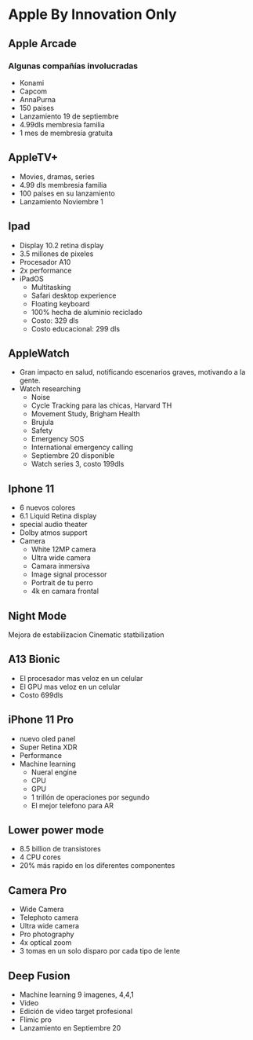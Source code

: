 # Apple By Innovation Only

## Apple Arcade

### Algunas compañías involucradas
- Konami
- Capcom
- AnnaPurna
- 150 paises
- Lanzamiento 19 de septiembre 
- 4.99dls membresia familia
- 1 mes de membresía gratuita

## AppleTV+
- Movies, dramas, series
- 4.99 dls membresia familia
- 100 países en su lanzamiento
- Lanzamiento Noviembre 1


## Ipad
- Display 10.2 retina display
- 3.5 millones de pixeles
- Procesador A10 
- 2x performance
- iPadOS
	- Multitasking
	- Safari desktop experience
	- Floating keyboard
	- 100% hecha de aluminio reciclado
	- Costo: 329 dls
	- Costo educacional: 299 dls

## AppleWatch

- Gran impacto en salud, notificando escenarios graves, motivando a la gente.
- Watch researching 
	- Noise
	- Cycle Tracking para las chicas, Harvard TH
	- Movement Study,  Brigham Health
	- Brujula
	- Safety
	- Emergency SOS
	- International emergency calling
	- Septiembre 20 disponible
	- Watch series 3, costo 199dls

## Iphone 11
- 6 nuevos colores
- 6.1 Liquid Retina display
- special audio theater 
- Dolby atmos support
- Camera
	- White 12MP camera
	- Ultra wide camera
	- Camara inmersiva
	- Image signal processor
	- Portrait de tu perro 
	- 4k en camara frontal

## Night Mode
Mejora de estabilizacion
Cinematic statbilization


## A13 Bionic
- El procesador mas veloz en un celular
- El GPU mas veloz en un celular
- Costo 699dls

## iPhone 11 Pro 
- nuevo oled panel 
- Super Retina XDR
- Performance
- Machine learning
	- Nueral engine
	- CPU
	- GPU
	- 1 trillón de operaciones por segundo
	- El mejor telefono para AR

## Lower power mode
- 8.5 billion de transistores
- 4 CPU cores
- 20% más rapido en los diferentes componentes

## Camera Pro 
- Wide Camera
- Telephoto camera
- Ultra wide camera
- Pro photography
- 4x optical zoom
- 3 tomas en un solo disparo por cada tipo de lente

## Deep Fusion
- Machine learning 9 imagenes, 4,4,1
- Video 
- Edición de video target profesional
- Flimic pro
- Lanzamiento en Septiembre 20
